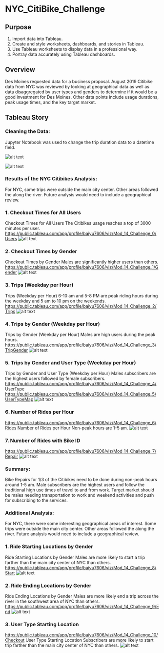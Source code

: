 # NYC_CitiBike_Challenge

## Purpose

1. Import data into Tableau.
2. Create and style worksheets, dashboards, and stories in Tableau.
3. Use Tableau worksheets to display data in a professional way.
4. Portray data accurately using Tableau dashboards.

## Overview

Des Moines requested data for a business proposal. August 2019 Citibike data from NYC was reviewed by looking at geographical data as well as data disaggregated by user types and genders to determine if it would be a good investment for Des Moines. Other data points include usage durations, peak usage times, and the key target market.

## Tableau Story

### Cleaning the Data:

Jupyter Notebook was used to change the trip duration data to a datetime field.

![alt text](https://github.com/harryhua2021/NYC_CitiBike_Challenge/blob/main/Challenge/images/before_transformation.PNG)

![alt text](https://github.com/harryhua2021/NYC_CitiBike_Challenge/blob/main/Challenge/images/after_transformation.PNG)

### Results of the NYC Citibikes Analysis:

For NYC, some trips were outside the main city center. Other areas followed the along the river. Future analysis would need to include a geographical review.

### 1. Checkout Times for All Users
Checkout Times for All Users The Citibikes usage reaches a top of 3000 minutes per user. 
https://public.tableau.com/app/profile/baiyu7606/viz/Mod_14_Challenge_0/Users
![alt text](https://github.com/harryhua2021/NYC_CitiBike_Challenge/blob/main/Challenge/images/0_User.PNG)
### 2. Checkout Times by Gender
Checkout Times by Gender Males are significantly higher users than others. 
https://public.tableau.com/app/profile/baiyu7606/viz/Mod_14_Challenge_1/Gender
![alt text](https://github.com/harryhua2021/NYC_CitiBike_Challenge/blob/main/Challenge/images/1_Gender.PNG)
### 3. Trips (Weekday per Hour)
Trips (Weekday per Hour) 6-10 am and 5-8 PM are peak riding hours during the weekday and 5 am to 10 pm on the weekends. 
https://public.tableau.com/app/profile/baiyu7606/viz/Mod_14_Challenge_2/Trips
![alt text](https://github.com/harryhua2021/NYC_CitiBike_Challenge/blob/main/Challenge/images/2_Trips.PNG)
### 4. Trips by Gender (Weekday per Hour)
Trips by Gender (Weekday per Hour) Males are high users during the peak hours. 
https://public.tableau.com/app/profile/baiyu7606/viz/Mod_14_Challenge_3/TripGender
![alt text](https://github.com/harryhua2021/NYC_CitiBike_Challenge/blob/main/Challenge/images/3_TripGender.PNG)
### 5. Trips by Gender and User Type (Weekday per Hour)
Trips by Gender and User Type (Weekday per Hour) Males subscribers are the highest users followed by female subscribers. 
https://public.tableau.com/app/profile/baiyu7606/viz/Mod_14_Challenge_4/UserType
https://public.tableau.com/app/profile/baiyu7606/viz/Mod_14_Challenge_5/UserTypeMap
![alt text](https://github.com/harryhua2021/NYC_CitiBike_Challenge/blob/main/Challenge/images/4_UserType.PNG)
### 6. Number of Rides per Hour
https://public.tableau.com/app/profile/baiyu7606/viz/Mod_14_Challenge_6/Rides
Number of Rides per Hour Non-peak hours are 1-5 am.
![alt text](https://github.com/harryhua2021/NYC_CitiBike_Challenge/blob/main/Challenge/images/5_Rides.PNG)
### 7. Number of Rides with Bike ID
https://public.tableau.com/app/profile/baiyu7606/viz/Mod_14_Challenge_7/Repair
![alt text](https://github.com/harryhua2021/NYC_CitiBike_Challenge/blob/main/Challenge/images/6_Repairs.PNG)
### Summary:
Bike Repairs for 1/3 of the Citibikes need to be done during non-peak hours around 1-5 am. Male subscribers are the highest users and follow the traditional high use times of travel to and from work. Target market should be males needing transportation to work and weekend activities and push for subscribing to the services.
### Additional Analysis:
For NYC, there were some interesting geographical areas of interest. Some trips were outside the main city center. Other areas followed the along the river. Future analysis would need to include a geographical review.
### 1. Ride Starting Locations by Gender
Ride Starting Locations by Gender Males are more likely to start a trip farther than the main city center of NYC than others. 
https://public.tableau.com/app/profile/baiyu7606/viz/Mod_14_Challenge_8/Start
![alt text](https://github.com/harryhua2021/NYC_CitiBike_Challenge/blob/main/Challenge/images/extra1.PNG)
### 2. Ride Ending Locations by Gender
Ride Ending Locations by Gender Males are more likely end a trip across the river in the southwest area of NYC than others. 
https://public.tableau.com/app/profile/baiyu7606/viz/Mod_14_Challenge_9/End
![alt text](https://github.com/harryhua2021/NYC_CitiBike_Challenge/blob/main/Challenge/images/extra2.PNG)
### 3. User Type Starting Location
https://public.tableau.com/app/profile/baiyu7606/viz/Mod_14_Challenge_10/Checkout
User Type Starting Location Subscribers are more likely to start trip farther than the main city center of NYC than others. 
![alt text](https://github.com/harryhua2021/NYC_CitiBike_Challenge/blob/main/Challenge/images/extra3.PNG)
